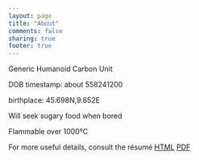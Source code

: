 ```yaml
---
layout: page
title: "About"
comments: false
sharing: true
footer: true
---
```


Generic Humanoid Carbon Unit

DOB timestamp: about 558241200 

birthplace: 45.698N,9.652E

Will seek sugary food when bored

Flammable over 1000°C

For more useful details, consult the résumé [HTML](dario_bertini_cv.html) [PDF](dario_bertini_cv.pdf)